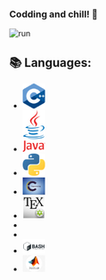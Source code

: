 ### Codding and chill! 👋
![run](https://media0.giphy.com/media/WfwzZpfH8Ejra/giphy.gif)

## 📚 Languages:
<ul>
<li><img src="https://github.com/Alaamimi/Alaamimi/blob/main/Src/1200px-ISO_C%2B%2B_Logo.svg.png" width="40"/></li>    <li><img src="https://github.com/Alaamimi/Alaamimi/blob/main/Src/1200px-Java_Logo.svg.png" width="40"/></li>   
<li><img src="https://github.com/Alaamimi/Alaamimi/blob/main/Src/768px-Python-logo-notext.svg.png" width="40"/></li>
<li><img Src="https://github.com/Alaamimi/Alaamimi/blob/main/Src/images.jpeg" width="40"/></li>
<li><img src="https://github.com/Alaamimi/Alaamimi/blob/main/Src/1200px-TeXmaker_Logo.svg.png" width="40"/></li>
<li><img src="" width="40"></li>
<li><img src-"https://github.com/Alaamimi/Alaamimi/blob/main/Src/Logo-Arduino-1.jpg" width="40"/></li>
<li><img src="https://github.com/Alaamimi/Alaamimi/blob/main/Src/download.png" width="40"/></li>
<li><img src="https://github.com/Alaamimi/Alaamimi/blob/main/Src/kisspng-matlab-simulink-signal-processing-programming-lang-cube-island-online-survival-3d-5b3b394d2f1946.2068935715306079491929.jpg" width="40"/>
<!--
**Alaamimi/Alaamimi** is a ✨ _special_ ✨ repository because its `README.md` (this file) appears on your GitHub profile.


